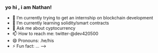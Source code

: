 ### yo hi , i am Nathan!


- 🔭 I’m currently trying to get an internship on blockchain development 
- 🌱 I’m currently learning solidity/smart contracts
- 💬 Ask me about cyptocurrency
- 📫 How to reach me: twitter-@dev420500
- 😄 Pronouns: .he/his
- ⚡ Fun fact: ...
-->
